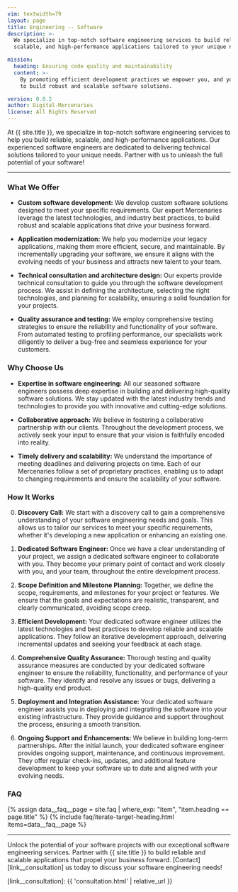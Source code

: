 ```yaml
---
vim: textwidth=79
layout: page
title: Engineering -- Software
description: >-
  We specialize in top-notch software engineering services to build reliable,
  scalable, and high-performance applications tailored to your unique needs.

mission:
  heading: Ensuring code quality and maintainability
  content: >-
    By promoting efficient development practices we empower you, and your team,
    to build robust and scalable software solutions.

version: 0.0.2
author: Digital-Mercenaries
license: All Rights Reserved
---
```




At {{ site.title }}, we specialize in top-notch software engineering services
to help you build reliable, scalable, and high-performance applications.  Our
experienced software engineers are dedicated to delivering technical solutions
tailored to your unique needs.  Partner with us to unleash the full potential
of your software!


---


### What We Offer


- **Custom software development:** We develop custom software solutions
  designed to meet your specific requirements.  Our expert Mercenaries leverage
  the latest technologies, and industry best practices, to build robust and
  scalable applications that drive your business forward.

- **Application modernization:** We help you modernize your legacy
  applications, making them more efficient, secure, and maintainable.  By
  incrementally upgrading your software, we ensure it aligns with the evolving
  needs of your business and attracts new talent to your team.

- **Technical consultation and architecture design:** Our experts provide
  technical consultation to guide you through the software development process.
  We assist in defining the architecture, selecting the right technologies, and
  planning for scalability, ensuring a solid foundation for your projects.

- **Quality assurance and testing:** We employ comprehensive testing strategies
  to ensure the reliability and functionality of your software.  From automated
  testing to profiling performance, our specialists work diligently to deliver
  a bug-free and seamless experience for your customers.


### Why Choose Us


- **Expertise in software engineering:** All our seasoned software engineers
  possess deep expertise in building and delivering high-quality software
  solutions.  We stay updated with the latest industry trends and technologies
  to provide you with innovative and cutting-edge solutions.

- **Collaborative approach:** We believe in fostering a collaborative
  partnership with our clients.  Throughout the development process, we
  actively seek your input to ensure that your vision is faithfully encoded
  into reality.

- **Timely delivery and scalability:** We understand the importance of meeting
  deadlines and delivering projects on time.  Each of our Mercenaries follow a
  set of proprietary practices, enabling us to adapt to changing requirements
  and ensure the scalability of your software.


### How It Works


0. **Discovery Call:** We start with a discovery call to gain a comprehensive
   understanding of your software engineering needs and goals.  This allows us
   to tailor our services to meet your specific requirements, whether it's
   developing a new application or enhancing an existing one.

0. **Dedicated Software Engineer:** Once we have a clear understanding of your
   project, we assign a dedicated software engineer to collaborate with you.
   They become your primary point of contact and work closely with you, and
   your team, throughout the entire development process.

0. **Scope Definition and Milestone Planning:** Together, we define the scope,
   requirements, and milestones for your project or features.  We ensure that
   the goals and expectations are realistic, transparent, and clearly
   communicated, avoiding scope creep.

0. **Efficient Development:** Your dedicated software engineer utilizes the
   latest technologies and best practices to develop reliable and scalable
   applications.  They follow an iterative development approach, delivering
   incremental updates and seeking your feedback at each stage.

0. **Comprehensive Quality Assurance:** Thorough testing and quality assurance
   measures are conducted by your dedicated software engineer to ensure the
   reliability, functionality, and performance of your software.  They identify
   and resolve any issues or bugs, delivering a high-quality end product.

0. **Deployment and Integration Assistance:** Your dedicated software engineer
   assists you in deploying and integrating the software into your existing
   infrastructure.  They provide guidance and support throughout the process,
   ensuring a smooth transition.

0. **Ongoing Support and Enhancements:** We believe in building long-term
   partnerships.  After the initial launch, your dedicated software engineer
   provides ongoing support, maintenance, and continuous improvement.  They
   offer regular check-ins, updates, and additional feature development to keep
   your software up to date and aligned with your evolving needs.


### FAQ


{% assign data__faq__page = site.faq | where_exp: "item", "item.heading == page.title" %}
{% include faq/iterate-target-heading.html items=data__faq__page %}


---


Unlock the potential of your software projects with our exceptional software
engineering services.  Partner with {{ site.title }} to build reliable and
scalable applications that propel your business forward.
[Contact][link__consultation] us today to discuss your software engineering
needs!



[link__consultation]: {{ 'consultation.html' | relative_url }}

